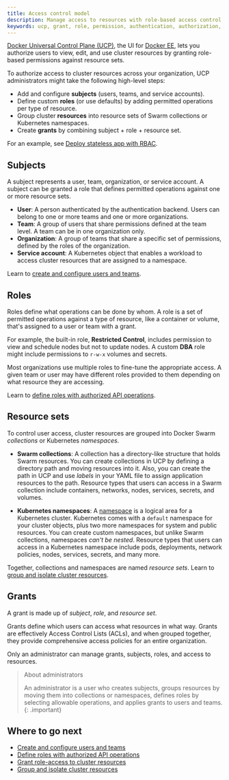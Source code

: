 ```yaml
---
title: Access control model
description: Manage access to resources with role-based access control.
keywords: ucp, grant, role, permission, authentication, authorization, resource, namespace, Kubernetes
---
```


[Docker Universal Control Plane (UCP)](../index.md),
the UI for [Docker EE](https://www.docker.com/enterprise-edition), lets you
authorize users to view, edit, and use cluster resources by granting role-based
permissions against resource sets.

To authorize access to cluster resources across your organization, UCP
administrators might take the following high-level steps:

- Add and configure **subjects** (users, teams, and service accounts).
- Define custom **roles** (or use defaults) by adding permitted operations per
  type of resource.
- Group cluster **resources** into resource sets of Swarm collections or
  Kubernetes namespaces.
- Create **grants** by combining subject + role + resource set.

For an example, see [Deploy stateless app with RBAC](deploy-stateless-app.md).

## Subjects

A subject represents a user, team, organization, or service account. A subject
can be granted a role that defines permitted operations against one or more
resource sets.

- **User**: A person authenticated by the authentication backend. Users can
  belong to one or more teams and one or more organizations.
- **Team**: A group of users that share permissions defined at the team level. A
  team can be in one organization only.
- **Organization**: A group of teams that share a specific set of permissions,
  defined by the roles of the organization.
- **Service account**: A Kubernetes object that enables a workload to access
  cluster resources that are assigned to a namespace.

Learn to [create and configure users and teams](create-users-and-teams-manually.md).

## Roles

Roles define what operations can be done by whom. A role is a set of permitted
operations against a type of resource, like a container or volume, that's
assigned to a user or team with a grant.

For example, the built-in role, **Restricted Control**, includes permission to
view and schedule nodes but not to update nodes. A custom **DBA** role might
include permissions to `r-w-x` volumes and secrets.

Most organizations use multiple roles to fine-tune the appropriate access. A
given team or user may have different roles provided to them depending on what
resource they are accessing.

Learn to [define roles with authorized API operations](define-roles.md).

## Resource sets

To control user access, cluster resources are grouped into Docker Swarm
*collections* or Kubernetes *namespaces*.

- **Swarm collections**: A collection has a directory-like structure that holds
  Swarm resources. You can create collections in UCP by defining a directory path
  and moving resources into it. Also, you can create the path in UCP and use
  *labels* in your YAML file to assign application resources to the path.
  Resource types that users can access in a Swarm collection include containers,
  networks, nodes, services, secrets, and volumes.

- **Kubernetes namespaces**: A
[namespace](https://v1-8.docs.kubernetes.io/docs/concepts/overview/working-with-objects/namespaces/)
  is a logical area for a Kubernetes cluster. Kubernetes comes with a `default`
  namespace for your cluster objects, plus two more namespaces for system and
  public resources. You can create custom namespaces, but unlike Swarm
  collections, namespaces _can't be nested_. Resource types that users can
  access in a Kubernetes namespace include pods, deployments, network policies,
  nodes, services, secrets, and many more.

Together, collections and namespaces are named *resource sets*. Learn to
[group and isolate cluster resources](group-resources.md).

## Grants

A grant is made up of *subject*, *role*, and *resource set*.

Grants define which users can access what resources in what way. Grants are
effectively Access Control Lists (ACLs), and when grouped together, they
provide comprehensive access policies for an entire organization.

Only an administrator can manage grants, subjects, roles, and access to
resources.

> About administrators
>
> An administrator is a user who creates subjects, groups resources by moving them
> into collections or namespaces, defines roles by selecting allowable operations,
> and applies grants to users and teams.
{: .important}

## Where to go next

- [Create and configure users and teams](create-users-and-teams-manually.md)
- [Define roles with authorized API operations](define-roles.md)
- [Grant role-access to cluster resources](grant-permissions.md)
- [Group and isolate cluster resources](group-resources.md)
